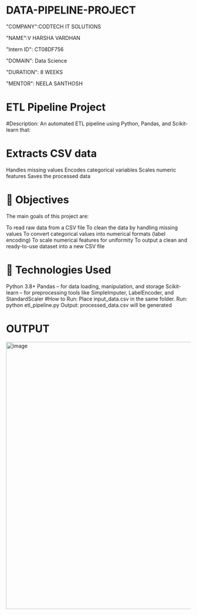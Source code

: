 # DATA-PIPELINE-PROJECT
"COMPANY":CODTECH IT SOLUTIONS

"NAME":V HARSHA VARDHAN

"Intern ID": CT08DF756

"DOMAIN": Data Science

"DURATION": 8 WEEKS

"MENTOR": NEELA SANTHOSH

# ETL Pipeline Project
#Description:
An automated ETL pipeline using Python, Pandas, and Scikit-learn that:

# Extracts CSV data
Handles missing values
Encodes categorical variables
Scales numeric features
Saves the processed data
# 🎯 Objectives
The main goals of this project are:

To read raw data from a CSV file
To clean the data by handling missing values
To convert categorical values into numerical formats (label encoding)
To scale numerical features for uniformity
To output a clean and ready-to-use dataset into a new CSV file
# 🧰 Technologies Used
Python 3.8+
Pandas – for data loading, manipulation, and storage
Scikit-learn – for preprocessing tools like SimpleImputer, LabelEncoder, and StandardScaler
#How to Run:
Place input_data.csv in the same folder.
Run: python etl_pipeline.py
Output: processed_data.csv will be generated
# OUTPUT 
<img width="1152" height="727" alt="image" src="https://github.com/user-attachments/assets/a311205f-54ed-4c81-8be3-e8fa35b84ea3" />

